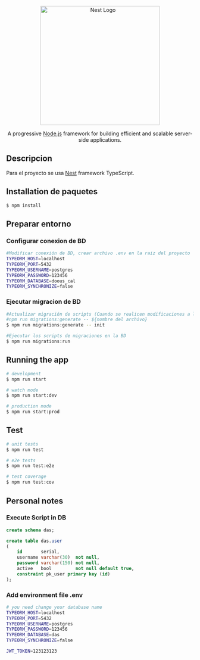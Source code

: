 <p align="center">
  <a href="http://nestjs.com/" target="blank"><img src="https://nestjs.com/img/logo_text.svg" width="320" alt="Nest Logo" /></a>
</p>

[circleci-image]: https://img.shields.io/circleci/build/github/nestjs/nest/master?token=abc123def456
[circleci-url]: https://circleci.com/gh/nestjs/nest

<p align="center">A progressive <a href="http://nodejs.org" target="_blank">Node.js</a> framework for building efficient and scalable server-side applications.</p>

## Descripcion

Para el proyecto se usa [Nest](https://github.com/nestjs/nest) framework TypeScript.

## Installation de paquetes

```bash
$ npm install
```

## Preparar entorno

### Configurar conexion de BD

```bash
#Modificar conexión de BD, crear archivo .env en la raiz del proyecto
TYPEORM_HOST=localhost
TYPEORM_PORT=5432
TYPEORM_USERNAME=postgres
TYPEORM_PASSWORD=123456
TYPEORM_DATABASE=doous_cal
TYPEORM_SYNCHRONIZE=false
```

### Ejecutar migracion de BD

```bash
#Actualizar migración de scripts (Cuando se realicen modificaciones a las entidades)
#npm run migrations:generate -- ${nombre del archivo}
$ npm run migrations:generate -- init

#Ejecutar los scripts de migraciones en la BD
$ npm run migrations:run
```

## Running the app

```bash
# development
$ npm run start

# watch mode
$ npm run start:dev

# production mode
$ npm run start:prod
```

## Test

```bash
# unit tests
$ npm run test

# e2e tests
$ npm run test:e2e

# test coverage
$ npm run test:cov
```

## Personal notes

### Execute Script in DB

```sql
create schema das;

create table das.user
(
    id       serial,
    username varchar(30)  not null,
    password varchar(150) not null,
    active   bool         not null default true,
    constraint pk_user primary key (id)
);
```
### Add environment file .env

```bash
# you need change your database name
TYPEORM_HOST=localhost
TYPEORM_PORT=5432
TYPEORM_USERNAME=postgres
TYPEORM_PASSWORD=123456
TYPEORM_DATABASE=das
TYPEORM_SYNCHRONIZE=false

JWT_TOKEN=123123123
```
